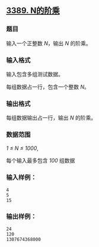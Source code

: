 ## [3389. N的阶乘](https://www.acwing.com/problem/content/3392/)

### 题目

输入一个正整数 *N*，输出 *N* 的阶乘。

### 输入格式

输入包含多组测试数据。

每组数据占一行，包含一个整数 *N*。

### 输出格式

每组数据输出占一行，输出 *N* 的阶乘。

### 数据范围

*1 ≤ N ≤ 1000*,

每个输入最多包含 *100* 组数据

### 输入样例：

```
4
5
15
```

### 输出样例：

```
24
120
1307674368000
```
